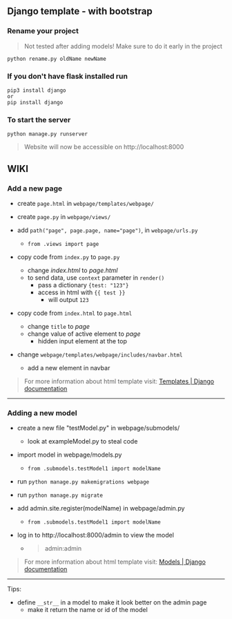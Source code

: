 ## Django template - with bootstrap

### Rename your project

> Not tested after adding models! Make sure to do it early in the project
```
python rename.py oldName newName
```

### If you don't have flask installed run

```
pip3 install django
or
pip install django
```

### To start the server

```
python manage.py runserver
```

> Website will now be accessible on http://localhost:8000

## WIKI

### Add a new page

- create `page.html` in `webpage/templates/webpage/`
- create `page.py` in `webpage/views/`
- add `path("page", page.page, name="page")`, in `webpage/urls.py`
	- `from .views import page`

- copy code from `index.py` to `page.py`
	- change _index.html_ to _page.html_
	- to send data, use `context` parameter in `render()`
		- pass a dictionary `{test: "123"}`
		- access in html with `{{ test }}`
			- will output `123`

- copy code from `index.html` to `page.html`
	- change `title` to _page_
	- change value of active element to _page_
		- hidden input element at the top

- change `webpage/templates/webpage/includes/navbar.html`
	- add a new element in navbar

> For more information about html template visit: [Templates | Django documentation](https://docs.djangoproject.com/en/3.1/topics/templates/)

***

### Adding a new model


- create a new file "testModel.py" in webpage/submodels/
	- look at exampleModel.py to steal code

- import model in webpage/models.py
	- `from .submodels.testModel1 import modelName`

- run `python manage.py makemigrations webpage`
- run `python manage.py migrate`

- add admin.site.register(modelName) in webpage/admin.py
	- `from .submodels.testModel1 import modelName`


- log in to http://localhost:8000/admin to view the model
	- >admin:admin
> For more information about html template visit: [Models | Django documentation](https://docs.djangoproject.com/en/3.1/topics/db/models/) 


***

Tips:
- define `__str__` in a model to make it look better on the admin page
	- make it return the name or id of the model
